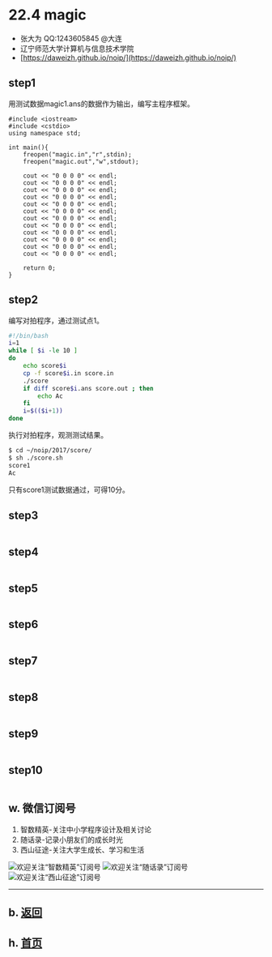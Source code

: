 # 22.4 magic

- 张大为 QQ:1243605845 @大连
- 辽宁师范大学计算机与信息技术学院
- [https://daweizh.github.io/noip/](https://daweizh.github.io/noip/) 

## step1

用测试数据magic1.ans的数据作为输出，编写主程序框架。

~~~
#include <iostream>
#include <cstdio>
using namespace std;

int main(){
    freopen("magic.in","r",stdin);
    freopen("magic.out","w",stdout);

    cout << "0 0 0 0" << endl;
    cout << "0 0 0 0" << endl;
    cout << "0 0 0 0" << endl;
    cout << "0 0 0 0" << endl;
    cout << "0 0 0 0" << endl;
    cout << "0 0 0 0" << endl;
    cout << "0 0 0 0" << endl;
    cout << "0 0 0 0" << endl;
    cout << "0 0 0 0" << endl;
    cout << "0 0 0 0" << endl;
    cout << "0 0 0 0" << endl;
    cout << "0 0 0 0" << endl;

    return 0;
}
~~~

## step2

编写对拍程序，通过测试点1。

~~~sh
#!/bin/bash
i=1
while [ $i -le 10 ]
do
    echo score$i
    cp -f score$i.in score.in
    ./score
    if diff score$i.ans score.out ; then
        echo Ac
    fi
    i=$(($i+1))
done
~~~

执行对拍程序，观测测试结果。

~~~sh
$ cd ~/noip/2017/score/
$ sh ./score.sh 
score1
Ac
~~~

只有score1测试数据通过，可得10分。

## step3
~~~
~~~

## step4
~~~
~~~

## step5
~~~
~~~

## step6
~~~
~~~

## step7
~~~
~~~

## step8
~~~
~~~

## step9
~~~
~~~

## step10
~~~
~~~


## w. 微信订阅号

1. 智数精英-关注中小学程序设计及相关讨论
2. 随话录-记录小朋友们的成长时光
2. 西山征途-关注大学生成长、学习和生活

![欢迎关注“智数精英”订阅号](../../../../assets/me/img/idea8.jpg)
![欢迎关注“随话录”订阅号](../../../../assets/me/img/shl8.jpg)
![欢迎关注“西山征途”订阅号](../../../../assets/me/img/xszt8.jpg)

----------

## b. [返回](../../)
    
## h. [首页](../../../../)
